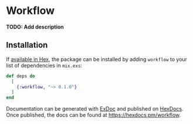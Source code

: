 # Workflow

**TODO: Add description**

## Installation

If [available in Hex](https://hex.pm/docs/publish), the package can be installed
by adding `workflow` to your list of dependencies in `mix.exs`:

```elixir
def deps do
  [
    {:workflow, "~> 0.1.0"}
  ]
end
```

Documentation can be generated with [ExDoc](https://github.com/elixir-lang/ex_doc)
and published on [HexDocs](https://hexdocs.pm). Once published, the docs can
be found at <https://hexdocs.pm/workflow>.

